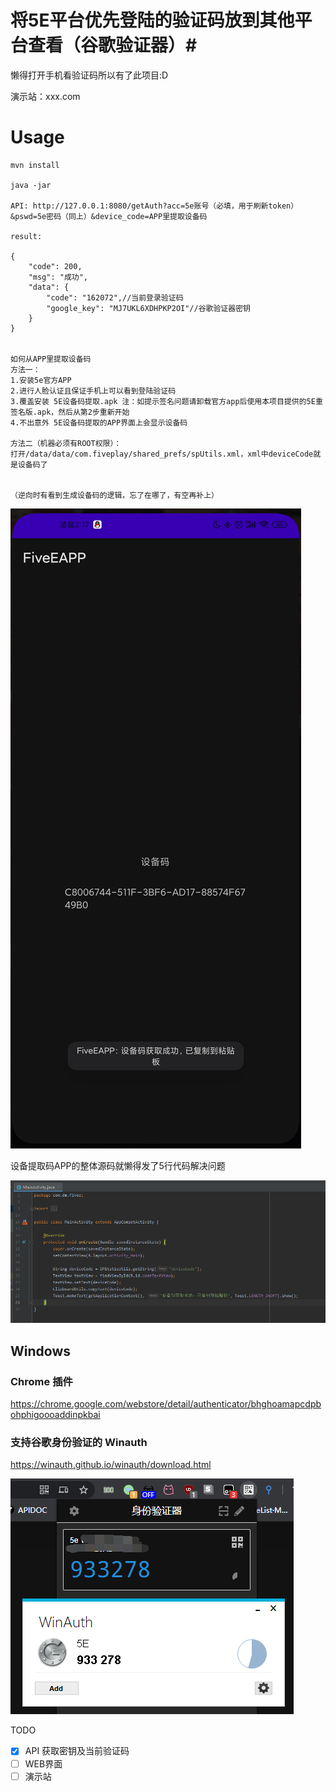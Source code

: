 # 将5E平台优先登陆的验证码放到其他平台查看（谷歌验证器）#

懒得打开手机看验证码所以有了此项目:D

演示站：xxx.com

# Usage
```
mvn install

java -jar 

API: http://127.0.0.1:8080/getAuth?acc=5e账号（必填，用于刷新token）&pswd=5e密码（同上）&device_code=APP里提取设备码

result:

{
    "code": 200,
    "msg": "成功",
    "data": {
        "code": "162072",//当前登录验证码
        "google_key": "MJ7UKL6XDHPKP2OI"//谷歌验证器密钥
    }
}


如何从APP里提取设备码
方法一：
1.安装5e官方APP
2.进行人脸认证且保证手机上可以看到登陆验证码
3.覆盖安装 5E设备码提取.apk 注：如提示签名问题请卸载官方app后使用本项目提供的5E重签名版.apk，然后从第2步重新开始
4.不出意外 5E设备码提取的APP界面上会显示设备码

方法二（机器必须有ROOT权限）：
打开/data/data/com.fiveplay/shared_prefs/spUtils.xml，xml中deviceCode就是设备码了


（逆向时有看到生成设备码的逻辑，忘了在哪了，有空再补上）

```
![](Screenshot_com.fiveplay.jpg)

设备提取码APP的整体源码就懒得发了5行代码解决问题

![](doc2.png)

## Windows

### Chrome 插件

https://chrome.google.com/webstore/detail/authenticator/bhghoamapcdpbohphigoooaddinpkbai

### 支持谷歌身份验证的 Winauth

https://winauth.github.io/winauth/download.html

![](doc.png)

TODO
- [x] API 获取密钥及当前验证码
- [ ] WEB界面
- [ ] 演示站
